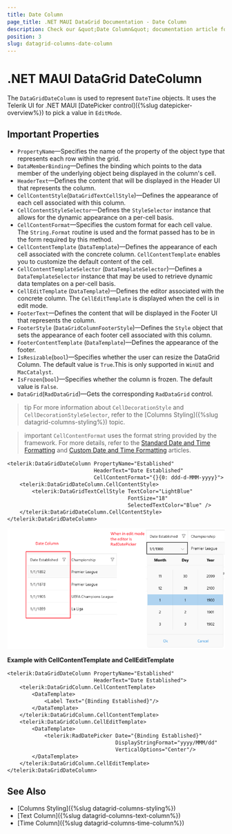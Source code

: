 ```yaml
---
title: Date Column
page_title: .NET MAUI DataGrid Documentation - Date Column
description: Check our &quot;Date Column&quot; documentation article for Telerik DataGrid for .NET MAUI.
position: 3
slug: datagrid-columns-date-column
---
```


# .NET MAUI DataGrid DateColumn

The `DataGridDateColumn` is used to represent `DateTime` objects. It uses the Telerik UI for .NET MAUI [DatePicker control]({%slug datepicker-overview%}) to pick a value in `EditMode`.

## Important Properties

* `PropertyName`&mdash;Specifies the name of the property of the object type that represents each row within the grid.
* `DataMemberBinding`&mdash;Defines the binding which points to the data member of the underlying object being displayed in the column's cell.
* `HeaderText`&mdash;Defines the content that will be displayed in the Header UI that represents the column.
* `CellContentStyle`(`DataGridTextCellStyle`)&mdash;Defines the appearance of each cell associated with this column. 
* `CellContentStyleSelector`&mdash;Defines the `StyleSelector` instance that allows for the dynamic appearance on a per-cell basis.
* `CellContentFormat`&mdash;Specifies the custom format for each cell value. The `String.Format` routine is used and the format passed has to be in the form required by this method.
* `CellContentTemplate` (`DataTemplate`)&mdash;Defines the appearance of each cell associated with the concrete column. `CellContentTemplate` enables you to customize the default content of the cell.
* `CellContentTemplateSelector` (`DataTemplateSelector`)&mdash;Defines a `DataTemplateSelector` instance that may be used to retrieve dynamic data templates on a per-cell basis.
* `CellEditTemplate` (`DataTemplate`)&mdash;Defines the editor associated with the concrete column. The `CellEditTemplate` is displayed when the cell is in edit mode.
* `FooterText`&mdash;Defines the content that will be displayed in the Footer UI that represents the column.
* `FooterStyle` (`DataGridColumnFooterStyle`)&mdash;Defines the `Style` object that sets the appearance of each footer cell associated with this column.
* `FooterContentTemplate` (`DataTemplate`)&mdash;Defines the appearance of the footer.
* `IsResizable`(`bool`)&mdash;Specifies whether the user can resize the DataGrid Column. The default value is `True`.This is only supported in `WinUI` and `MacCatalyst`.
* `IsFrozen`(`bool`)&mdash;Specifies whether the column is frozen. The default value is `False`.
* `DataGrid`(`RadDataGrid`)&mdash;Gets the corresponding `RadDataGrid` control.

>tip For more information about `CellDecorationStyle` and  `CellDecorationStyleSelector`, refer to the [Columns Styling]({%slug datagrid-columns-styling%}) topic.

>important `CellContentFormat` uses the format string provided by the framework. For more details, refer to the [Standard Date and Time Formatting](https://docs.microsoft.com/en-us/dotnet/standard/base-types/standard-date-and-time-format-strings) and [Custom Date and Time Formatting](https://docs.microsoft.com/en-us/dotnet/standard/base-types/custom-date-and-time-format-strings) articles.

```XAML
<telerik:DataGridDateColumn PropertyName="Established"
                            HeaderText="Date Established"
                            CellContentFormat="{}{0: ddd-d-MMM-yyyy}">
    <telerik:DataGridDateColumn.CellContentStyle>
        <telerik:DataGridTextCellStyle TextColor="LightBlue"
                                       FontSize="18"
                                       SelectedTextColor="Blue" />
    </telerik:DataGridDateColumn.CellContentStyle>
</telerik:DataGridDateColumn>
```

![DataGrid Date Column](images/datecolumn-overview.png)

**Example with CellContentTemplate and CellEditTemplate**

```XAML
<telerik:DataGridDateColumn PropertyName="Established" 
							HeaderText="Date Established">
	<telerik:DataGridColumn.CellContentTemplate>
		<DataTemplate>
			<Label Text="{Binding Established}"/>
		</DataTemplate>
	</telerik:DataGridColumn.CellContentTemplate>
	<telerik:DataGridColumn.CellEditTemplate>
		<DataTemplate>
			<telerik:RadDatePicker Date="{Binding Established}" 
								   DisplayStringFormat="yyyy/MMM/dd"
								   VerticalOptions="Center"/>
		</DataTemplate>
	</telerik:DataGridColumn.CellEditTemplate>
</telerik:DataGridDateColumn>
```

## See Also

- [Columns Styling]({%slug datagrid-columns-styling%})
- [Text Column]({%slug datagrid-columns-text-column%})
- [Time Column]({%slug datagrid-columns-time-column%})
